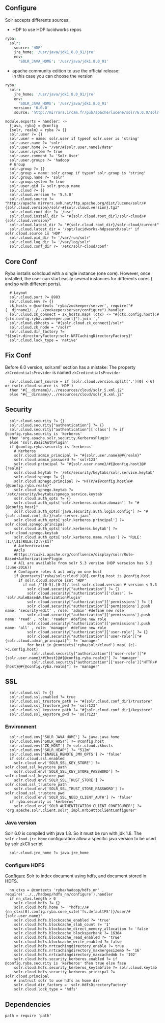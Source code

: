 

## Configure
Solr accepts differents sources:
 - HDP to use HDP lucidworks repos

```cson
ryba:
  solr: 
    source: 'HDP'
    jre_home: '/usr/java/jdk1.8.0_91/jre'
    env:
      'SOLR_JAVA_HOME': '/usr/java/jdk1.8.0_91'
```
 - apache community edition to use the official release:   
 in this case you can choose the version

```cson
ryba:
  solr: 
    jre_home: '/usr/java/jdk1.8.0_91/jre'
    env:
      'SOLR_JAVA_HOME': '/usr/java/jdk1.8.0_91'
    version: '6.0.0'
    source: 'http://mirrors.ircam.fr/pub/apache/lucene/solr/6.0.0/solr-6.0.0.tgz'
```

    module.exports = handler: ->
      {java, ryba} = @config
      {solr, realm} = ryba ?= {}
      solr.user ?= {}
      solr.user = name: solr.user if typeof solr.user is 'string'
      solr.user.name ?= 'solr'
      solr.user.home ?= "/var/#{solr.user.name}/data"
      solr.user.system ?= true
      solr.user.comment ?= 'Solr User'
      solr.user.groups ?= 'hadoop'
      # Group
      solr.group ?= {}
      solr.group = name: solr.group if typeof solr.group is 'string'
      solr.group.name ?= 'solr'
      solr.group.system ?= true
      solr.user.gid ?= solr.group.name
      solr.cloud ?= {}
      solr.cloud.version ?= '5.5.0'
      solr.cloud.source ?= "http://apache.mirrors.ovh.net/ftp.apache.org/dist/lucene/solr/#{solr.cloud.version}/solr-#{solr.cloud.version}.tgz"
      solr.cloud.root_dir ?= '/usr'
      solr.cloud.install_dir ?= "#{solr.cloud.root_dir}/solr-cloud/#{solr.cloud.version}"
      solr.cloud.latest_dir ?= "#{solr.cloud.root_dir}/solr-cloud/current"
      solr.cloud.latest_dir = '/opt/lucidworks-hdpsearch/solr' if solr.cloud.source is 'HDP'
      solr.cloud.pid_dir ?= '/var/run/solr'
      solr.cloud.log_dir ?= '/var/log/solr'
      solr.cloud.conf_dir ?= '/etc/solr-cloud/conf'


## Core Conf
Ryba installs solrcloud with a single instance (one core).
However, once installed, the user can start easily several instances for 
differents cores ( and so with different ports).

      # Layout
      solr.cloud.port ?= 8983
      solr.cloud.env ?= {}
      zk_hosts = @contexts 'ryba/zookeeper/server', require("#{__dirname}/../../zookeeper/server/configure").handler
      solr.cloud.zk_connect = zk_hosts.map( (ctx) -> "#{ctx.config.host}:#{ctx.config.ryba.zookeeper.port}").join ','
      solr.cloud.zkhosts = "#{solr.cloud.zk_connect}/solr"
      solr.cloud.zk_node = "/solr"
      solr.cloud.dir_factory ?= "${solr.directoryFactory:solr.NRTCachingDirectoryFactory}"
      solr.cloud.lock_type = 'native'

## Fix Conf
Before 6.0 version, solr.xml'<solrCloud> section has a mistake:
The property `zkCredentialsProvider` is named `zkCredientialsProvider`

      solr.cloud.conf_source = if (solr.cloud.version.split('.')[0] < 6) or (solr.cloud.source is 'HDP')
      then "#{__dirname}/../resources/cloud/solr_5.xml.j2"
      else "#{__dirname}/../resources/cloud/solr_6.xml.j2"

## Security

      solr.cloud.security ?= {}
      solr.cloud.security["authentication"] ?= {}
      solr.cloud.security["authentication"]['class'] ?= if  @config.ryba.security is 'kerberos'
      then 'org.apache.solr.security.KerberosPlugin'
      else 'solr.BasicAuthPlugin'
      if @config.ryba.security is 'kerberos'
        # Kerberos
        solr.cloud.admin_principal ?= "#{solr.user.name}@#{realm}"
        solr.cloud.admin_password ?= 'solr123'
        solr.cloud.principal ?= "#{solr.user.name}/#{@config.host}@#{realm}"
        solr.cloud.keytab ?= '/etc/security/keytabs/solr.service.keytab'
        solr.cloud.spnego ?= {}
        solr.cloud.spnego.principal ?= "HTTP/#{@config.host}@#{@config.ryba.realm}"
        solr.cloud.spnego.keytab ?= '/etc/security/keytabs/spnego.service.keytab'
        solr.cloud.auth_opts ?= {}
        solr.cloud.auth_opts['solr.kerberos.cookie.domain'] ?= "#{@config.host}"
        solr.cloud.auth_opts['java.security.auth.login.config'] ?= "#{solr.cloud.conf_dir}/solr-server.jaas"
        solr.cloud.auth_opts['solr.kerberos.principal'] ?= solr.cloud.spnego.principal
        solr.cloud.auth_opts['solr.kerberos.keytab'] ?= solr.cloud.spnego.keytab
        solr.cloud.auth_opts['solr.kerberos.name.rules'] ?= "RULE:[1:\\$1]RULE:[2:\\$1]"
        # Authentication
        #Acls
        #https://cwiki.apache.org/confluence/display/solr/Rule-Based+Authorization+Plugin
        # ACL are available from solr 5.3 version (HDP verseion has 5.2 (June-2016))
        # Configure roles & acl only on one host
        if @contexts('ryba/solr/cloud')[0].config.host is @config.host
          if solr.cloud.source isnt 'HDP'
            if not /^[0-5].[0-2]/.test solr.cloud.version # version < 5.3
              solr.cloud.security["authorization"] ?= {}
              solr.cloud.security["authorization"]['class'] ?= 'solr.RuleBasedAuthorizationPlugin'
              solr.cloud.security["authorization"]['permissions'] ?= []
              solr.cloud.security["authorization"]['permissions'].push name: 'security-edit' , role: 'admin' #define new role
              solr.cloud.security["authorization"]['permissions'].push name: 'read' , role: 'reader' #define new role
              solr.cloud.security["authorization"]['permissions'].push name: 'all' , role: 'manager' #define new role
              solr.cloud.security["authorization"]['user-role'] ?= {}
              solr.cloud.security["authorization"]['user-role']["#{solr.cloud.admin_principal}"] ?= 'manager'
              for host in @contexts('ryba/solr/cloud').map( (c)->c.config.host)
                solr.cloud.security["authorization"]['user-role']["#{solr.user.name}/#{host}@#{@config.ryba.realm}"] ?= 'manager'
                solr.cloud.security["authorization"]['user-role']["HTTP/#{host}@#{@config.ryba.realm}"] ?= 'manager'

## SSL

      solr.cloud.ssl ?= {}
      solr.cloud.ssl.enabled ?= true
      solr.cloud.ssl_trustore_path ?= "#{solr.cloud.conf_dir}/trustore"
      solr.cloud.ssl_trustore_pwd ?= 'solr123'
      solr.cloud.ssl_keystore_path ?= "#{solr.cloud.conf_dir}/keystore"
      solr.cloud.ssl_keystore_pwd ?= 'solr123'

### Environment

      solr.cloud.env['SOLR_JAVA_HOME'] ?= java.java_home
      solr.cloud.env['SOLR_HOST'] ?= @config.host
      solr.cloud.env['ZK_HOST'] ?= solr.cloud.zkhosts
      solr.cloud.env['SOLR_HEAP'] ?= "512m"
      solr.cloud.env['ENABLE_REMOTE_JMX_OPTS'] ?= 'false'
      if solr.cloud.ssl.enabled
        solr.cloud.env['SOLR_SSL_KEY_STORE'] ?= solr.cloud.ssl_keystore_path
        solr.cloud.env['SOLR_SSL_KEY_STORE_PASSWORD'] ?= solr.cloud.ssl_keystore_pwd
        solr.cloud.env['SOLR_SSL_TRUST_STORE'] ?= solr.cloud.ssl_trustore_path
        solr.cloud.env['SOLR_SSL_TRUST_STORE_PASSWORD'] ?= solr.cloud.ssl_trustore_pwd
        solr.cloud.env['SOLR_SSL_NEED_CLIENT_AUTH'] ?= 'false'
      if ryba.security is 'kerberos'
        solr.cloud.env['SOLR_AUTHENTICATION_CLIENT_CONFIGURER'] ?= 'org.apache.solr.client.solrj.impl.Krb5HttpClientConfigurer'

### Java version
Solr 6.0 is compiled with java 1.8.
So it must be run with jdk 1.8.
The `solr.cloud.jre_home` configuration allow a specific java version to be used by 
solr zkCli script

      solr.cloud.jre_home ?= java.jre_home

### Configure HDFS
[Configure][solr-hdfs] Solr to index document using hdfs, and document stored in HDFS.
      
      nn_ctxs = @contexts 'ryba/hadoop/hdfs_nn' , require('../../hadoop/hdfs_nn/configure').handler
      if nn_ctxs.length > 0
        solr.cloud.hdfs ?= {}
        solr.cloud.hdfs.home ?=  "hdfs://#{nn_ctxs[0].config.ryba.core_site['fs.defaultFS']}/user/#{solr.user.name}"
        solr.cloud.hdfs.blockcache_enabled ?= 'true'
        solr.cloud.hdfs.blockcache_slab_count ?= '1'
        solr.cloud.hdfs.blockcache_direct_memory_allocation ?= 'false'
        solr.cloud.hdfs.blockcache_blocksperbank ?= 16384
        solr.cloud.hdfs.blockcache_read_enabled ?= 'true'
        solr.cloud.hdfs.blockcache_write_enabled ?= false 
        solr.cloud.hdfs.nrtcachingdirectory_enable ?= true
        solr.cloud.hdfs.nrtcachingdirectory_maxmergesizemb ?= '16'
        solr.cloud.hdfs.nrtcachingdirectory_maxcachedmb ?= '192'
        solr.cloud.hdfs.security_kerberos_enabled ?= if @config.ryba.security is 'kerberos' then true else fase
        solr.cloud.hdfs.security_kerberos_keytabfile ?= solr.cloud.keytab
        solr.cloud.hdfs.security_kerberos_principal ?= solr.cloud.principal
        # instruct solr to use hdfs as home dir
        solr.cloud.dir_factory = 'solr.HdfsDirectoryFactory'
        solr.cloud.lock_type = 'hdfs'
        
        
  

## Dependencies

    path = require 'path'

[solr-krb5]:https://cwiki.apache.org/confluence/display/solr/Kerberos+Authentication+Plugin
[solr-ssl]: https://cwiki.apache.org/confluence/display/solr/Enabling+SSL#EnablingSSL-RunSolrCloudwithSSL
[solr-auth]: https://cwiki.apache.org/confluence/display/solr/Rule-Based+Authorization+Plugin
[solr-hdfs]: http://fr.hortonworks.com/hadoop-tutorial/searching-data-solr/

